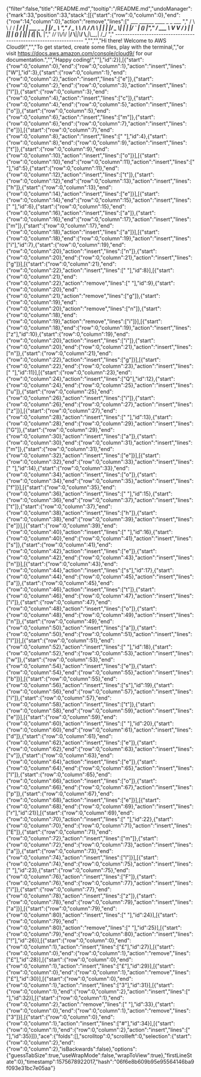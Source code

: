 {"filter":false,"title":"README.md","tooltip":"/README.md","undoManager":{"mark":33,"position":33,"stack":[[{"start":{"row":0,"column":0},"end":{"row":14,"column":0},"action":"remove","lines":["         ___        ______     ____ _                 _  ___  ","        / \\ \\      / / ___|   / ___| | ___  _   _  __| |/ _ \\ ","       / _ \\ \\ /\\ / /\\___ \\  | |   | |/ _ \\| | | |/ _` | (_) |","      / ___ \\ V  V /  ___) | | |___| | (_) | |_| | (_| |\\__, |","     /_/   \\_\\_/\\_/  |____/   \\____|_|\\___/ \\__,_|\\__,_|  /_/ "," ----------------------------------------------------------------- ","","","Hi there! Welcome to AWS Cloud9!","","To get started, create some files, play with the terminal,","or visit https://docs.aws.amazon.com/console/cloud9/ for our documentation.","","Happy coding!",""],"id":2}],[{"start":{"row":0,"column":0},"end":{"row":0,"column":1},"action":"insert","lines":["W"],"id":3},{"start":{"row":0,"column":1},"end":{"row":0,"column":2},"action":"insert","lines":["e"]},{"start":{"row":0,"column":2},"end":{"row":0,"column":3},"action":"insert","lines":["l"]},{"start":{"row":0,"column":3},"end":{"row":0,"column":4},"action":"insert","lines":["c"]},{"start":{"row":0,"column":4},"end":{"row":0,"column":5},"action":"insert","lines":["o"]},{"start":{"row":0,"column":5},"end":{"row":0,"column":6},"action":"insert","lines":["m"]},{"start":{"row":0,"column":6},"end":{"row":0,"column":7},"action":"insert","lines":["e"]}],[{"start":{"row":0,"column":7},"end":{"row":0,"column":8},"action":"insert","lines":[" "],"id":4},{"start":{"row":0,"column":8},"end":{"row":0,"column":9},"action":"insert","lines":["t"]},{"start":{"row":0,"column":9},"end":{"row":0,"column":10},"action":"insert","lines":["o"]}],[{"start":{"row":0,"column":10},"end":{"row":0,"column":11},"action":"insert","lines":[" "],"id":5},{"start":{"row":0,"column":11},"end":{"row":0,"column":12},"action":"insert","lines":["t"]},{"start":{"row":0,"column":12},"end":{"row":0,"column":13},"action":"insert","lines":["h"]},{"start":{"row":0,"column":13},"end":{"row":0,"column":14},"action":"insert","lines":["e"]}],[{"start":{"row":0,"column":14},"end":{"row":0,"column":15},"action":"insert","lines":[" "],"id":6},{"start":{"row":0,"column":15},"end":{"row":0,"column":16},"action":"insert","lines":["a"]},{"start":{"row":0,"column":16},"end":{"row":0,"column":17},"action":"insert","lines":["m"]},{"start":{"row":0,"column":17},"end":{"row":0,"column":18},"action":"insert","lines":["a"]}],[{"start":{"row":0,"column":18},"end":{"row":0,"column":19},"action":"insert","lines":["i"],"id":7},{"start":{"row":0,"column":19},"end":{"row":0,"column":20},"action":"insert","lines":["n"]},{"start":{"row":0,"column":20},"end":{"row":0,"column":21},"action":"insert","lines":["g"]}],[{"start":{"row":0,"column":21},"end":{"row":0,"column":22},"action":"insert","lines":[" "],"id":8}],[{"start":{"row":0,"column":21},"end":{"row":0,"column":22},"action":"remove","lines":[" "],"id":9},{"start":{"row":0,"column":20},"end":{"row":0,"column":21},"action":"remove","lines":["g"]},{"start":{"row":0,"column":19},"end":{"row":0,"column":20},"action":"remove","lines":["n"]},{"start":{"row":0,"column":18},"end":{"row":0,"column":19},"action":"remove","lines":["i"]}],[{"start":{"row":0,"column":18},"end":{"row":0,"column":19},"action":"insert","lines":["z"],"id":10},{"start":{"row":0,"column":19},"end":{"row":0,"column":20},"action":"insert","lines":["i"]},{"start":{"row":0,"column":20},"end":{"row":0,"column":21},"action":"insert","lines":["n"]},{"start":{"row":0,"column":21},"end":{"row":0,"column":22},"action":"insert","lines":["g"]}],[{"start":{"row":0,"column":22},"end":{"row":0,"column":23},"action":"insert","lines":[" "],"id":11}],[{"start":{"row":0,"column":23},"end":{"row":0,"column":24},"action":"insert","lines":["Q"],"id":12},{"start":{"row":0,"column":24},"end":{"row":0,"column":25},"action":"insert","lines":["u"]},{"start":{"row":0,"column":25},"end":{"row":0,"column":26},"action":"insert","lines":["i"]},{"start":{"row":0,"column":26},"end":{"row":0,"column":27},"action":"insert","lines":["z"]}],[{"start":{"row":0,"column":27},"end":{"row":0,"column":28},"action":"insert","lines":[" "],"id":13},{"start":{"row":0,"column":28},"end":{"row":0,"column":29},"action":"insert","lines":["G"]},{"start":{"row":0,"column":29},"end":{"row":0,"column":30},"action":"insert","lines":["a"]},{"start":{"row":0,"column":30},"end":{"row":0,"column":31},"action":"insert","lines":["m"]},{"start":{"row":0,"column":31},"end":{"row":0,"column":32},"action":"insert","lines":["e"]}],[{"start":{"row":0,"column":32},"end":{"row":0,"column":33},"action":"insert","lines":[" "],"id":14},{"start":{"row":0,"column":33},"end":{"row":0,"column":34},"action":"insert","lines":["o"]},{"start":{"row":0,"column":34},"end":{"row":0,"column":35},"action":"insert","lines":["f"]}],[{"start":{"row":0,"column":35},"end":{"row":0,"column":36},"action":"insert","lines":[" "],"id":15},{"start":{"row":0,"column":36},"end":{"row":0,"column":37},"action":"insert","lines":["t"]},{"start":{"row":0,"column":37},"end":{"row":0,"column":38},"action":"insert","lines":["h"]},{"start":{"row":0,"column":38},"end":{"row":0,"column":39},"action":"insert","lines":["e"]}],[{"start":{"row":0,"column":39},"end":{"row":0,"column":40},"action":"insert","lines":[" "],"id":16},{"start":{"row":0,"column":40},"end":{"row":0,"column":41},"action":"insert","lines":["s"]},{"start":{"row":0,"column":41},"end":{"row":0,"column":42},"action":"insert","lines":["e"]},{"start":{"row":0,"column":42},"end":{"row":0,"column":43},"action":"insert","lines":["n"]}],[{"start":{"row":0,"column":43},"end":{"row":0,"column":44},"action":"insert","lines":["s"],"id":17},{"start":{"row":0,"column":44},"end":{"row":0,"column":45},"action":"insert","lines":["a"]},{"start":{"row":0,"column":45},"end":{"row":0,"column":46},"action":"insert","lines":["t"]},{"start":{"row":0,"column":46},"end":{"row":0,"column":47},"action":"insert","lines":["i"]},{"start":{"row":0,"column":47},"end":{"row":0,"column":48},"action":"insert","lines":["o"]},{"start":{"row":0,"column":48},"end":{"row":0,"column":49},"action":"insert","lines":["n"]},{"start":{"row":0,"column":49},"end":{"row":0,"column":50},"action":"insert","lines":["a"]},{"start":{"row":0,"column":50},"end":{"row":0,"column":51},"action":"insert","lines":["l"]}],[{"start":{"row":0,"column":51},"end":{"row":0,"column":52},"action":"insert","lines":[" "],"id":18},{"start":{"row":0,"column":52},"end":{"row":0,"column":53},"action":"insert","lines":["w"]},{"start":{"row":0,"column":53},"end":{"row":0,"column":54},"action":"insert","lines":["e"]},{"start":{"row":0,"column":54},"end":{"row":0,"column":55},"action":"insert","lines":["b"]}],[{"start":{"row":0,"column":55},"end":{"row":0,"column":56},"action":"insert","lines":["s"],"id":19},{"start":{"row":0,"column":56},"end":{"row":0,"column":57},"action":"insert","lines":["i"]},{"start":{"row":0,"column":57},"end":{"row":0,"column":58},"action":"insert","lines":["t"]},{"start":{"row":0,"column":58},"end":{"row":0,"column":59},"action":"insert","lines":["e"]}],[{"start":{"row":0,"column":59},"end":{"row":0,"column":60},"action":"insert","lines":[" "],"id":20},{"start":{"row":0,"column":60},"end":{"row":0,"column":61},"action":"insert","lines":["d"]},{"start":{"row":0,"column":61},"end":{"row":0,"column":62},"action":"insert","lines":["e"]},{"start":{"row":0,"column":62},"end":{"row":0,"column":63},"action":"insert","lines":["v"]},{"start":{"row":0,"column":63},"end":{"row":0,"column":64},"action":"insert","lines":["e"]},{"start":{"row":0,"column":64},"end":{"row":0,"column":65},"action":"insert","lines":["l"]},{"start":{"row":0,"column":65},"end":{"row":0,"column":66},"action":"insert","lines":["o"]},{"start":{"row":0,"column":66},"end":{"row":0,"column":67},"action":"insert","lines":["p"]},{"start":{"row":0,"column":67},"end":{"row":0,"column":68},"action":"insert","lines":["e"]}],[{"start":{"row":0,"column":68},"end":{"row":0,"column":69},"action":"insert","lines":["r"],"id":21}],[{"start":{"row":0,"column":69},"end":{"row":0,"column":70},"action":"insert","lines":[" "],"id":22},{"start":{"row":0,"column":70},"end":{"row":0,"column":71},"action":"insert","lines":["E"]},{"start":{"row":0,"column":71},"end":{"row":0,"column":72},"action":"insert","lines":["m"]},{"start":{"row":0,"column":72},"end":{"row":0,"column":73},"action":"insert","lines":["a"]},{"start":{"row":0,"column":73},"end":{"row":0,"column":74},"action":"insert","lines":["l"]}],[{"start":{"row":0,"column":74},"end":{"row":0,"column":75},"action":"insert","lines":[" "],"id":23},{"start":{"row":0,"column":75},"end":{"row":0,"column":76},"action":"insert","lines":["F"]},{"start":{"row":0,"column":76},"end":{"row":0,"column":77},"action":"insert","lines":["i"]},{"start":{"row":0,"column":77},"end":{"row":0,"column":78},"action":"insert","lines":["z"]},{"start":{"row":0,"column":78},"end":{"row":0,"column":79},"action":"insert","lines":["a"]}],[{"start":{"row":0,"column":79},"end":{"row":0,"column":80},"action":"insert","lines":[" "],"id":24}],[{"start":{"row":0,"column":79},"end":{"row":0,"column":80},"action":"remove","lines":[" "],"id":25}],[{"start":{"row":0,"column":79},"end":{"row":0,"column":80},"action":"insert","lines":["!"],"id":26}],[{"start":{"row":0,"column":0},"end":{"row":0,"column":1},"action":"insert","lines":["£"],"id":27}],[{"start":{"row":0,"column":0},"end":{"row":0,"column":1},"action":"remove","lines":["£"],"id":28}],[{"start":{"row":0,"column":0},"end":{"row":0,"column":1},"action":"insert","lines":["£"],"id":29}],[{"start":{"row":0,"column":0},"end":{"row":0,"column":1},"action":"remove","lines":["£"],"id":30}],[{"start":{"row":0,"column":0},"end":{"row":0,"column":1},"action":"insert","lines":["3"],"id":31}],[{"start":{"row":0,"column":1},"end":{"row":0,"column":2},"action":"insert","lines":[" "],"id":32}],[{"start":{"row":0,"column":1},"end":{"row":0,"column":2},"action":"remove","lines":[" "],"id":33},{"start":{"row":0,"column":0},"end":{"row":0,"column":1},"action":"remove","lines":["3"]}],[{"start":{"row":0,"column":0},"end":{"row":0,"column":1},"action":"insert","lines":["#"],"id":34}],[{"start":{"row":0,"column":1},"end":{"row":0,"column":2},"action":"insert","lines":[" "],"id":35}]]},"ace":{"folds":[],"scrolltop":0,"scrollleft":0,"selection":{"start":{"row":0,"column":2},"end":{"row":0,"column":2},"isBackwards":false},"options":{"guessTabSize":true,"useWrapMode":false,"wrapToView":true},"firstLineState":0},"timestamp":1575678922017,"hash":"06f6e8b609b95e95564146ba9f093e31bc7e05aa"}